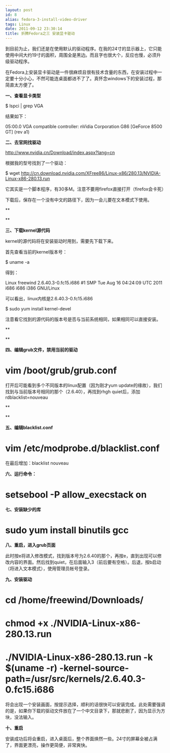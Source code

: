 ```yaml
---
layout: post
id: 8
alias: fedora-3-install-video-driver
tags: Linux
date: 2011-09-12 23:30:14
title: 折腾Fedora之三 安装显卡驱动
---
```


到目前为止，我们还是在使用默认的驱动程序。在我的24寸的显示器上，它只能使用中间大约19寸的面积，周围全是黑边。而且字也很大个，反应也慢，必须升级驱动程序。

在Fedora上安装显卡驱动是一件很麻烦且很有技术含量的东西，在安装过程中一定要十分小心，不然可能连桌面都进不了了。真怀念windows下的安装过程，那简直太方便了。

**一、查看显卡类型**

$ lspci | grep VGA

结果如下：

05:00.0 VGA compatible controller: nVidia Corporation G86 [GeForce 8500 GT] (rev a1)<span id="more-8"></span>

**二、去官网找驱动**

http://www.nvidia.cn/Download/index.aspx?lang=cn

根据我的型号找到了一个驱动：

$ wget http://cn.download.nvidia.com/XFree86/Linux-x86/280.13/NVIDIA-Linux-x86-280.13.run

它其实是一个脚本程序，有30多M。注意不要用firefox直接打开（firefox会卡死）

下载后，保存在一个没有中文的路径下，因为一会儿要在文本模式下使用。

**

**

**三、下载kernel源代码**

kernel的源代码将在安装驱动时用到，需要先下载下来。

首先查看当前的kernel版本号：

$ uname -a

得到：

Linux freewind 2.6.40.3-0.fc15.i686 #1 SMP Tue Aug 16 04:24:09 UTC 2011 i686 i686 i386 GNU/Linux

可以看出，linux内核是2.6.40.3-0.fc15.i686

$ sudo yum install kernel-devel

注意看它找到的源代码的版本号是否与当前系统相同，如果相同可以直接安装。

**

**

**四、编辑grub文件，禁用当前的驱动**

# vim /boot/grub/grub.conf

打开后可能看到多个不同版本的linux配置（因为刚才yum update的缘故），我们找到与当前版本号相同的那个（2.6.40），再找到rhgh quiet后，添加rdblacklist=nouveau

**

**

**五、编辑blacklist.conf**

# vim /etc/modprobe.d/blacklist.conf

在最后增加：blacklist nouveau

**六、运行命令：**

# setsebool -P allow_execstack on

**七、安装缺少的库**

# sudo yum install binutils gcc

**八、重启，进入grub页面**

此时按e将进入修改模式，找到版本号为2.6.40的那个，再按e，直到出现可以修改内容的界面。然后找到quiet，在后面输入3（前后要有空格）。后退，按b启动（将进入文本模式），使用管理员帐号登录。

**九、安装驱动**

# cd /home/freewind/Downloads/

# chmod +x ./NVIDIA-Linux-x86-280.13.run

# ./NVIDIA-Linux-x86-280.13.run -k $(uname -r) -kernel-source-path=/usr/src/kernels/2.6.40.3-0.fc15.i686

将会出现一个安装画面，按提示选择，顺利的话很快可以安装完成。此处需要强调的是，如果你下载的驱动文件放在了一个中文目录下，那就悲剧了，因为显示为方块，没法输入。

**十、重启**

安装成功后将会重启，进入桌面后，整个界面焕然一些。24寸的屏幕全被占满了，界面更漂亮，操作更简便，非常爽快。
